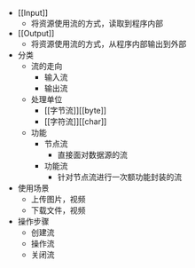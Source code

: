 - [[Input]]
	- 将资源使用流的方式，读取到程序内部
- [[Output]]
	- 将资源使用流的方式，从程序内部输出到外部
- 分类
	- 流的走向
		- 输入流
		- 输出流
	- 处理单位
		- [[字节流]][[byte]]
		- [[字符流]][[char]]
	- 功能
		- 节点流
			- 直接面对数据源的流
		- 功能流
			- 针对节点流进行一次额功能封装的流
- 使用场景
	- 上传图片，视频
	- 下载文件，视频
- 操作步骤
	- 创建流
	- 操作流
	- 关闭流